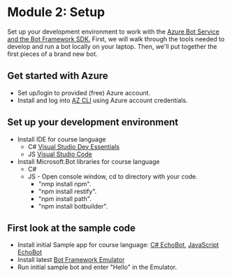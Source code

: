 # Module 2: Setup
Set up your development environment to work with the [Azure Bot Service and the Bot Framework SDK.](https://docs.microsoft.com/en-us/azure/bot-service/bot-service-overview-introduction?view=azure-bot-service-4.0) First, we
will walk through the tools needed to develop and run a bot locally on your laptop. Then, we'll put together the first pieces
of a brand new bot.

## Get started with Azure
* Set up/login to provided (free) Azure account.
* Install and log into [AZ CLI](https://aka.ms/az-cli-download) using Azure account credentials.

## Set up your development environment
* Install IDE for course language
  - C# [Visual Studio Dev Essentials](https://visualstudio.microsoft.com/dev-essentials/)
  - JS [Visual Studio Code](https://code.visualstudio.com/Download)
* Install Microsoft.Bot libraries for course language
  - C#
  - JS - Open console window, cd to directory with your code.
    - "nmp install npm".
    - "npm install restify".
    - "npm install path".
    - "npm install botbuilder".

## First look at the sample code
* Install initial Sample app for course language: [C# EchoBot](https://aka.ms/cs-echobot-sample), [JavaScript EchoBot](https://aka.ms/js-echobot-sample)
* Install latest [Bot Framework Emulator](https://aka.ms/bot-framework-emulator-readme)
* Run initial sample bot and enter "Hello" in the Emulator.
